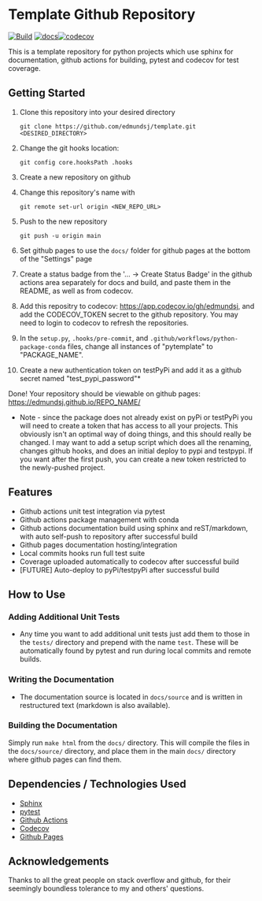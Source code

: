 # Template Github Repository
[![Build](https://github.com/edmundsj/template/actions/workflows/python-package-conda.yml/badge.svg)](https://github.com/edmundsj/template/actions/workflows/python-package-conda.yml) [![docs](https://github.com/edmundsj/template/actions/workflows/build-docs.yml/badge.svg)](https://github.com/edmundsj/template/actions/workflows/build-docs.yml )[![codecov](https://codecov.io/gh/edmundsj/template/branch/main/graph/badge.svg?token=7L4PK4K0P3)](https://codecov.io/gh/edmundsj/template)

This is a template repository for python projects which use sphinx for
documentation, github actions for building, pytest and codecov for test
coverage.


## Getting Started
1. Clone this repository into your desired directory

    ```git clone https://github.com/edmundsj/template.git <DESIRED_DIRECTORY>```

2. Change the git hooks location:

    ```git config core.hooksPath .hooks```

3. Create a new repository on github
4. Change this repository's name with 

   ```git remote set-url origin <NEW_REPO_URL>```


5. Push to the new repository 

    ```git push -u origin main```

6. Set github pages to use the ``docs/`` folder for github pages at the bottom
   of the "Settings" page
7. Create a status badge from the '... -> Create Status Badge' in the github actions area separately for docs and build, and paste them in the README, as well as from codecov.
8. Add this repositry to codecov: https://app.codecov.io/gh/edmundsj, and add
   the CODECOV_TOKEN secret to the github repository. You may need to login to codecov to refresh the repositories.
9. In the ``setup.py``, ``.hooks/pre-commit``, and ``.github/workflows/python-package-conda`` files, change all instances of "pytemplate" to "PACKAGE_NAME". 
10. Create a new authentication token on testPyPi and add it as a github secret named "test_pypi_password"*

Done! Your repository should be viewable on github pages: 
https://edmundsj.github.io/REPO_NAME/

* Note - since the package does not already exist on pyPi or testPyPi you will need to create a token that has access to all your projects. This obviously isn't an optimal way of doing things, and this should really be changed. I may want to add a setup script which does all the renaming, changes github hooks, and does an initial deploy to pypi and testpypi. If you want after the first push, you can create a new token restricted to the newly-pushed project.

## Features

- Github actions unit test integration via pytest
- Github actions package management with conda
- Github actions documentation build using sphinx and reST/markdown, with auto
self-push to repository after successful build
- Github pages documentation hosting/integration
- Local commits hooks run full test suite
- Coverage uploaded automatically to codecov after successful build
- [FUTURE] Auto-deploy to pyPi/testpyPi after successful build


## How to Use
### Adding Additional Unit Tests
- Any time you want to add additional unit tests just add them to those in the
``tests/`` directory and prepend with the name ``test``. These will be
automatically found by pytest and run during local commits and remote builds.

### Writing the Documentation
- The documentation source is located in ``docs/source`` and is written in
restructured text (markdown is also available).

### Building the Documentation
Simply run ``make html`` from the ``docs/`` directory. This will compile the
files in the ``docs/source/`` directory, and place them in the main ``docs/``
directory where github pages can find them.

## Dependencies / Technologies Used
- [Sphinx](http://www.sphinx-doc.org/)
- [pytest](https://docs.pytest.org/en/stable/index.html)
- [Github Actions](https://github.com/features/actions)
- [Codecov](https://codecov.io/)
- [Github Pages](https://pages.github.com/)

## Acknowledgements
Thanks to all the great people on stack overflow and github, for their
seemingly boundless tolerance to my and others' questions. 
